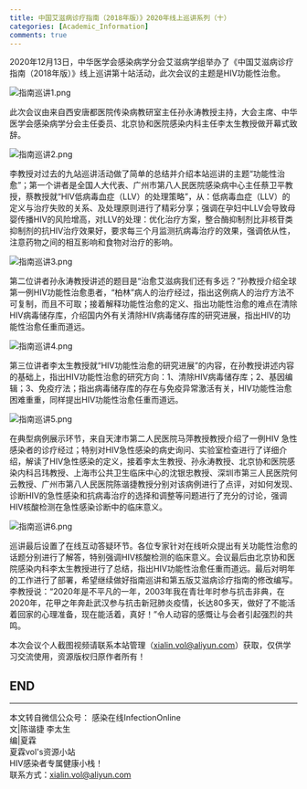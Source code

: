 ```yaml
---
title: 中国艾滋病诊疗指南（2018年版）》2020年线上巡讲系列（十）
categories: [Academic_Information]
comments: true
---
```


2020年12月13日，中华医学会感染病学分会艾滋病学组举办了《中国艾滋病诊疗指南（2018年版）》线上巡讲第十站活动，此次会议的主题是HIV功能性治愈。

![指南巡讲1.png](https://i.loli.net/2020/12/14/QW9r8zPljRc1fmo.png)

此次会议由来自西安唐都医院传染病教研室主任孙永涛教授主持，大会主席、中华医学会感染病学分会主任委员、北京协和医院感染内科主任李太生教授做开幕式致辞。

![指南巡讲2.png](https://i.loli.net/2020/12/14/tHix64CwyIrh1MF.png)

李教授对过去的九站巡讲活动做了简单的总结并介绍本站巡讲的主题“功能性治愈”；第一个讲者是全国人大代表、广州市第八人民医院感染病中心主任蔡卫平教授，蔡教授就“HIV低病毒血症（LLV）的处理策略”，从：低病毒血症（LLV）的定义与治疗失败的关系、及处理原则进行了精彩分享；强调在孕妇中LLV会导致母婴传播HIV的风险增高，对LLV的处理：优化治疗方案，整合酶抑制剂比非核苷类抑制剂的抗HIV治疗效果好，要求每三个月监测抗病毒治疗的效果，强调依从性，注意药物之间的相互影响和食物对治疗的影响。

![指南巡讲3.png](https://i.loli.net/2020/12/14/qI2lTduiGOjWDKe.png)

第二位讲者孙永涛教授讲述的题目是“治愈艾滋病我们还有多远？”孙教授介绍全球第一例HIV功能性治愈患者，“柏林”病人的治疗经过，指出这例病人的治疗方法不可复制，而且不可取；接着解释功能性治愈的定义、指出功能性治愈的难点在清除HIV病毒储存库，介绍国内外有关清除HIV病毒储存库的研究进展，指出HIV的功能性治愈任重而道远。

![指南巡讲4.png](https://i.loli.net/2020/12/14/BziR9xWwGCOhQHy.png)

第三位讲者李太生教授就“HIV功能性治愈的研究进展”的内容，在孙教授讲述内容的基础上，指出HIV功能性治愈的研究方向：1、清除HIV病毒储存库；2、基因编辑；3、免疫疗法；指出病毒储存库的存在与免疫异常激活有关，HIV功能性治愈困难重重，同样提出HIV功能性治愈任重而道远。

![指南巡讲5.png](https://i.loli.net/2020/12/14/4pcWNalTsL6xYtM.png)

在典型病例展示环节，来自天津市第二人民医院马萍教授教授介绍了一例HIV 急性感染者的诊疗经过；特别对HIV急性感染的病史询问、实验室检查进行了详细介绍，解读了HIV急性感染的定义，接着李太生教授、孙永涛教授、北京协和医院感染内科吕玮教授、上海市公共卫生临床中心的沈银忠教授、深圳市第三人民医院何云教授、广州市第八人民医院陈谐捷教授分别对该病例进行了点评，对如何发现、诊断HIV的急性感染和抗病毒治疗的选择和调整等问题进行了充分的讨论，强调HIV核酸检测在急性感染诊断中的临床意义。

![指南巡讲6.png](https://i.loli.net/2020/12/14/dvcOg27YGRA1VlT.png)

巡讲最后设置了在线互动答疑环节。各位专家针对在线听众提出有关功能性治愈的话题分别进行了解答，特别强调HIV核酸检测的临床意义。会议最后由北京协和医院感染内科李太生教授进行了总结，指出HIV功能性治愈任重而道远。最后对明年的工作进行了部署，希望继续做好指南巡讲和第五版艾滋病诊疗指南的修改编写。李教授说：“2020年是不平凡的一年，2003年我在青壮年时参与抗击非典，在2020年，花甲之年奔赴武汉参与抗击新冠肺炎疫情，长达80多天，做好了不能活着回家的心理准备，现在能活着，真好！”令人动容的感慨让与会者引起强烈的共鸣。

本次会议个人截图视频请联系本站管理（xialin.vol@aliyun.com）获取，仅供学习交流使用，资源版权归原作者所有！

END<br>
---

---
本文转自微信公众号： 感染在线InfectionOnline<br>
文|陈谐捷 李太生<br>
编|夏霖<br>
夏霖vol's资源小站<br>
HIV感染者专属健康小栈！<br>
联系方式：xialin.vol@aliyun.com
